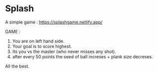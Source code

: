 # Splash
A simple game : https://splashgame.netlify.app/

GAME :
 1. You are on left hand side.
 2. Your goal is to score highest.
 3. Its you vs the master (who never misses any shot).
 4. after every 50 points the seed of ball increses + plank size decreses.
 
All the best.
